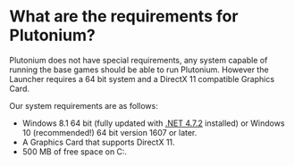# What are the requirements for Plutonium?

Plutonium does not have special requirements, any system capable of running the base games should be able to run Plutonium.
However the Launcher requires a 64 bit system and a DirectX 11 compatible Graphics Card.

Our system requirements are as follows:  
* Windows 8.1 64 bit (fully updated with [.NET 4.7.2](http://go.microsoft.com/fwlink/?linkid=863265) installed) or Windows 10 (recommended!) 64 bit version 1607 or later.
* A Graphics Card that supports DirectX 11.
* 500 MB of free space on C:\.
